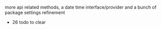 
more api related methods,
a date time interface/provider
and a bunch of package settings refinement
+ 26 todo to clear

